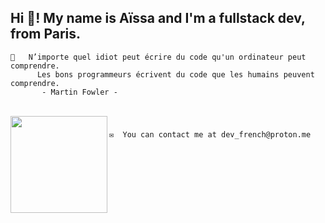 <h2 align="left">Hi 👋! My name is Aïssa and I'm a fullstack dev, from Paris.</h2>

```
🧠   N’importe quel idiot peut écrire du code qu'un ordinateur peut comprendre. 
      Les bons programmeurs écrivent du code que les humains peuvent comprendre.
       - Martin Fowler -
```

<br clear="both">

<img align="left" height="155" src="https://www.icegif.com/wp-content/uploads/2022/04/icegif-1217.gif"  />

###

```
✉️  You can contact me at dev_french@proton.me
```
